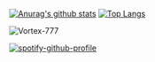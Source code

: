 [![Anurag's github stats](https://github-readme-stats.vercel.app/api?username=Vortex-777&theme=dark)](https://github.com/anuraghazra/github-readme-stats)
[![Top Langs](https://github-readme-stats.vercel.app/api/top-langs/?username=Vortex-777&theme=dark)](https://github.com/anuraghazra/github-readme-stats)
<p> <img src="https://komarev.com/ghpvc/?username=Vortex-777&color=8E64D0" alt="Vortex-777" />
  
 [![spotify-github-profile](https://spotify-github-profile.vercel.app/api/view?uid=advaithpro&cover_image=true&theme=default)](https://github.com/kittinan/spotify-github-profile)
